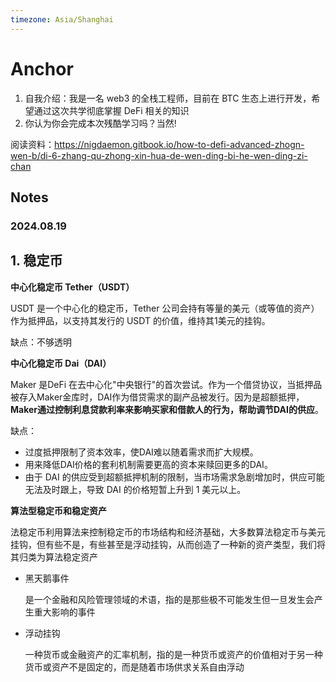 ```yaml
---
timezone: Asia/Shanghai
---
```

# Anchor

1. 自我介绍：我是一名 web3 的全栈工程师，目前在 BTC 生态上进行开发，希望通过这次共学彻底掌握 DeFi 相关的知识
2. 你认为你会完成本次残酷学习吗？当然!

阅读资料：https://nigdaemon.gitbook.io/how-to-defi-advanced-zhogn-wen-b/di-6-zhang-qu-zhong-xin-hua-de-wen-ding-bi-he-wen-ding-zi-chan

## Notes

<!-- Content_START -->

### 2024.08.19
## 1. 稳定币

**中心化稳定币 Tether（USDT）**

USDT 是一个中心化的稳定币，Tether 公司会持有等量的美元（或等值的资产）作为抵押品，以支持其发行的 USDT 的价值，维持其1美元的挂钩。

缺点：不够透明

**中心化稳定币 Dai（DAI）**

Maker 是DeFi 在去中心化"中央银行"的首次尝试。作为一个借贷协议，当抵押品被存入Maker金库时，DAI作为借贷需求的副产品被发行。因为是超额抵押，**Maker通过控制利息贷款利率来影响买家和借款人的行为，帮助调节DAI的供应**。

缺点：

- 过度抵押限制了资本效率，使DAI难以随着需求而扩大规模。
- 用来降低DAI价格的套利机制需要更高的资本来赎回更多的DAI。
- 由于 DAI 的供应受到超额抵押机制的限制，当市场需求急剧增加时，供应可能无法及时跟上，导致 DAI 的价格短暂上升到 1 美元以上。

**算法型稳定币和稳定资产**

法稳定币利用算法来控制稳定币的市场结构和经济基础，大多数算法稳定币与美元挂钩，但有些不是，有些甚至是浮动挂钩，从而创造了一种新的资产类型，我们将其归类为算法稳定资产

- 黑天鹅事件
    
    是一个金融和风险管理领域的术语，指的是那些极不可能发生但一旦发生会产生重大影响的事件
    
- 浮动挂钩
    
    一种货币或金融资产的汇率机制，指的是一种货币或资产的价值相对于另一种货币或资产不是固定的，而是随着市场供求关系自由浮动

<!-- Content_END -->
